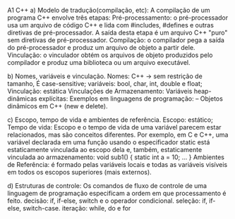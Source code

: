 A1 C++ 
a) Modelo de tradução(compilação, etc): 
A compilação de um programa C++ envolve três etapas:
Pré-processamento: o pré-processador usa um arquivo de código C++ e lida com #includes, #defines e outras diretivas de pré-processador. A saída desta etapa é um arquivo C++ "puro" sem diretivas de pré-processador.
Compilação: o compilador pega a saída do pré-processador e produz um arquivo de objeto a partir dele.
Vinculação: o vinculador obtém os arquivos de objeto produzidos pelo compilador e produz uma biblioteca ou um arquivo executável.

b) Nomes, variáveis e vinculação.
Nomes: C++ → sem restrição de tamanho, É case-sensitive;
variáveis: bool, char, int, double e float;
Vinculação: estática
Vinculações de Armazenamento:  Variáveis heap-dinâmicas explícitas: Exemplos em linguagens de programação: – Objetos dinâmicos em C++ (new e delete). 

c) Escopo, tempo de vida e ambientes de referência.
Escopo: estático;
Tempo de vida: Escopo e o tempo de vida de uma variável parecem estar relacionados, mas são conceitos diferentes. Por exemplo, em C e C++, uma variável declarada em uma função usando o especificador static está estaticamente vinculada ao escopo dela e, também, estaticamente vinculada ao armazenamento: 
void sub1() {
static int a = 10; 
... 
}
Ambientes de Referência: é formado pelas variáveis locais e todas as variáveis visíveis em todos os escopos superiores (mais externos).

d) Estruturas de controle: Os comandos de fluxo de controle de uma linguagem de programação especificam a ordem em que processamento é feito.
decisão:  if, if-else, switch e o operador condicional.
seleção: if, if- else, switch-case.
iteração: while, do e for
